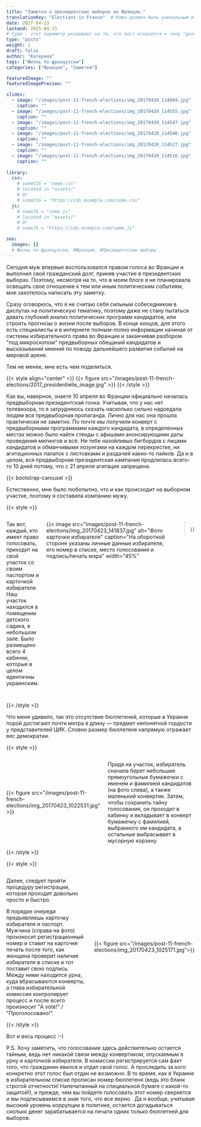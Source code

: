 ```yaml
---
title: "Заметка о президентских выборах во Франции."
translationKey: "Elections in France"  # Ключ должен быть уникальным и постоянным
date: 2017-04-23
lastmod: 2025-04-15
# type - этот параметр указывает на то, что пост относится к типу "post"
type: "posts"
weight: 1
draft: false
author: "Катерина"
tags: ["Жизнь по-французски"]
categories: ["Франция", "Заметки"]

featuredImage: ""
featuredImagePreview: ""

slides:
  - image: "/images/post-11-french-elections/img_20170420_114604.jpg"
    caption: ""
  - image: "/images/post-11-french-elections/img_20170420_114555.jpg"
    caption: ""
  - image: "/images/post-11-french-elections/img_20170420_114547.jpg"
    caption: ""
  - image: "/images/post-11-french-elections/img_20170420_114540.jpg"
    caption: ""
  - image: "/images/post-11-french-elections/img_20170420_114527.jpg"
    caption: ""
  - image: "/images/post-11-french-elections/img_20170420_114516.jpg"
    caption: ""
 
library:
  css:
    # someCSS = "some.css"
    # located in "assets/"
    # Or
    # someCSS = "https://cdn.example.com/some.css"
  js:
    # someJS = "some.js"
    # located in "assets/"
    # Or
    # someJS = "https://cdn.example.com/some.js"

seo:
  images: []
  # Жизнь по-французски, #Франция, #Президентские выборы
---
```


Сегодня муж впервые воспользовался правом голоса во Франции и выполнил свой гражданский долг, приняв участие в президентских выборах. Поэтому, несмотря на то, что в моем блоге я не планировала освещать свое отношение к тем или иным политическим событиям, мне захотелось написать эту заметку.

Сразу оговорюсь, что я не считаю себя сильным собеседником в диспутах на политическую тематику, поэтому даже не стану пытаться давать глубокий анализ политических программ кандидатов, или строить прогнозы о жизни после выборов. В конце концов, для этого есть специалисты и в интернете полным-полно информации начиная от системы избирательного права во Франции и заканчивая разбором "под микроскопом" предвыборных обещаний кандидатов и высказываний мнений по поводу дальнейшего развития событий на мировой арене.

Тем не менее, мне есть чем поделиться.

{{< style align="center" >}}
{{< figure src="/images/post-11-french-elections/2017_presidentielle_image.jpg" >}}
{{< /style >}}
<br>

Как вы, наверное, знаете 10 апреля во Франции официально началась предвыборная президентская гонка. Учитывая, что у нас нет телевизора, то я затрудняюсь сказать насколько сильно надоедала людям вся предвыборная пропаганда. Лично для нас она прошла практически не заметно. По почте мы получили конверт с предвыборными программами каждого кандидата, в определенных местах можно было найти стенды с афишами анонсирующими даты проведения митингов и всё. Ни тебе назойливых бигбордов с лицами кандидатов и обманчивыми лозунгами на каждом перекрестке, ни агитационных палаток с листовками и раздачей каких-то пайков. Да и в целом, вся предвыборная президентская кампания продлилась всего-то 10 дней потому, что с 21 апреля агитация запрещена.

<!-- Первая карусель -->
{{< bootstrap-carousel >}}
<br>

Естественно, мне было любопытно, что и как происходит на выборном участке, поэтому я составила компанию мужу.

{{< style >}}
<div style="display: flex; align-items: flex-start; gap: 20px; margin-bottom: 2em;">
  <!-- Левая часть: текст -->
  <div style="flex: 1;">
    <p>Так вот, каждый, кто имеет право голосовать, приходит на свой участок со своим паспортом и карточкой избирателя. Наш участок находился в помещении детского садика, в небольшом зале. Было размещено всего 4 кабинки, которые в целом идентичны украинским.</p>
  </div>

  <!-- Правая часть: картинка через шорткод -->
  {{< image 
    src="images/post-11-french-elections/img_20170423_141837.jpg" 
    alt="Фото карточки избирателя" 
    caption="На оборотной стороне указаны личные данные избирателя, его номер в списке, место голосования и подпись/печать мэра"
    width="45%" 
  >}}
</div>
{{< /style >}}

Что меня удивило, так это отсутствие бюллетеней, которые в Украине порой достигают почти метра в длину — предмет непонятной гордости у представителей ЦИК. Словно размер бюллетеня напрямую отражает вес демократии.

{{< style >}}
 <div style="display: flex; align-items: center;">
    <div style="flex: 0 0 45%;">
        {{< figure src="/images/post-11-french-elections/img_20170423_1022531.jpg" >}}
    </div>
       <div style="flex: 1; margin-left: 20px;"> <!-- Отступ справа от текста -->
       <p> Придя на участок, избиратель сначала берет небольшие прямоугольные бумажечки с именем и фамилией кандидатов (на фото слева), а также маленький конвертик. Затем, чтобы сохранить тайну голосования, он проходит в кабинку и вкладывает в конверт бумажечку с фамилией, выбранного им кандидата, а остальные выбрасывает в мусорную корзину.</p>
    </div>
</div>
{{< /style >}}

{{< style >}}
<div style="display: flex; align-items: center;">
    <div style="flex: 1; margin-right: 20px;"> <!-- Отступ справа от текста -->
       <p> Далее, следует пройти процедуру регистрации, которая проходит довольно просто и быстро.</p>
       <p>В порядке очереди предъявляешь карточку избирателя и паспорт. Мужчина (справа на фото) произносит регистрационный номер и ставит на карточке печать после того, как женщина проверит наличие избирателя в списке и тот поставит свою подпись. Между ними находится урна, куда вбрасываются конверты, а глава избирательной комиссии контролирует процесс и после всего произносит "A voté!" / "Проголосовано!".
       </p>
    </div>
    <div style="flex: 0 0 45%;">
        {{< figure src="/images/post-11-french-elections/img_20170423_1025171.jpg">}}
    </div>
</div>
{{< /style >}}

Вот и весь процесс :-)

P.S. Хочу заметить, что голосование здесь действительно остается тайным, ведь нет никакой связи между конвертиком, опускаемым в урну и карточкой избирателя. В комиссии регистрируется сам факт того, что гражданин явился и отдал свой голос. А проследить за кого конкретно этот голос был отдан не возможно. В то время, как в Украине в избирательном списке прописан номер бюллетеня (ведь это бланк строгой отчетности! Напечатанный на специальной бумаге с какой-то защитой!), и прежде, чем вы пойдете голосовать этот номер сверяется и мы подписываемся в знак того, что все верно.  Да и вообще, учитывая высокий уровень коррупции в политике, остается догадываться сколько денег зарабатывается на печати одних только бюллетней для выборов.